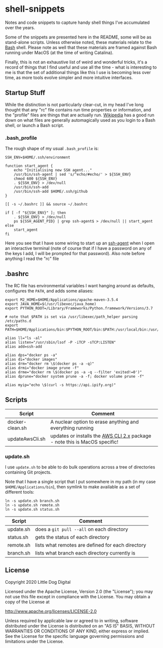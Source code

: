 # shell-snippets
Notes and code snippets to capture handy shell things I've accumulated over the years.

Some of the snippets are presented here in the README, some will be as stand-alone scripts. Unless otherwise noted, these materials relate to the [Bash](https://www.gnu.org/software/bash/) shell. Please note as well that these materials are framed against Bash running under MacOS (at the time of writing Catalina).

Finally, this is not an exhaustive list of weird and wonderful tricks, it's a record of things that I find useful and use all the time - what is interesting to me is that the set of additional things like this I use is becoming less over time, as more tools evolve simpler and more intuitive interfaces.

## Startup Stuff

While the distinction is not particularly clear-cut, in my head I've long thought that any "rc" file contains run time properties or information, and the "profile" files are things that are actually run. [Wikipedia](https://en.wikipedia.org/wiki/Bash_%28Unix_shell%29) has a good run down on what files are generally automagically used as you login to a Bash shell, or launch
a Bash script.

### .bash_profile

The rough shape of my usual `.bash_profile` is:

```
SSH_ENV=$HOME/.ssh/environment

function start_agent {
    echo "Initialising new SSH agent..."
    /usr/bin/ssh-agent | sed 's/^echo/#echo/' > ${SSH_ENV}
    chmod 600 ${SSH_ENV}
    . ${SSH_ENV} > /dev/null
    /usr/bin/ssh-add
    /usr/bin/ssh-add $HOME/.ssh/github
}

[[ -s ~/.bashrc ]] && source ~/.bashrc

if [ -f "${SSH_ENV}" ]; then
    . ${SSH_ENV} > /dev/null
    ps ${SSH_AGENT_PID} | grep ssh-agent$ > /dev/null || start_agent
else
    start_agent
fi
```

Here you see that I have some wiring to start up an [ssh-agent](https://www.ssh.com/ssh/agent) when I open an interactive terminal (note of course that if I have a password on any of the keys I add, I will be prompted for that password). Also note before anything I read the "rc" file

## .bashrc

The RC file has environmental variables I want hanging around as defaults, configures the `PATH`, and adds some aliases:

```
export M2_HOME=$HOME/Applications/apache-maven-3.5.4
export JAVA_HOME=$(/usr/libexec/java_home)
export PYTHON_ROOT=/Library/Frameworks/Python.framework/Versions/3.7

# note that $PATH is set via /usr/libexec/path_helper parsing /etc/paths.d
export PATH=$HOME/Applications/bin:$PYTHON_ROOT/bin:$PATH:/usr/local/bin:/usr/local/sbin:$HOME/Applications/terraform:$JAVA_HOME/bin:$M2_HOME/bin

alias ll="ls -al"
alias listen="/usr/sbin/lsof -P -iTCP -sTCP:LISTEN"
alias add=ssh-add

alias dps="docker ps -a"
alias di="docker images"
alias drm="docker rm \$(docker ps -a -q)"
alias drmi="docker image prune -f"
alias drme="docker rm \$(docker ps -a -q --filter 'exited!=0')"
alias dprune="docker system prune -a -f; docker volume prune -f"

alias myip="echo \$(curl -s https://api.ipify.org)"
```

## Scripts

| Script | Comment |
| ------ | -------- |
| docker-clean.sh | A nuclear option to erase anything and everything running |
| updateAwsCli.sh | updates or installs the [AWS CLI 2.x](https://docs.aws.amazon.com/cli/latest/userguide/install-cliv2-mac.html) package - note this is MacOS specific! |

### update.sh

I use `update.sh` to be able to do bulk operations across a tree of directories containing Git projects.

Note that I have a single script that I put somewhere in my path (in my case `$HOME/Applications/bin`), then symlink to make available as a set of different tools:

```
ln -s update.sh branch.sh
ln -s update.sh remote.sh
ln -s update.sh status.sh
```

| Script | Comment |
| ------ | ------- |
| update.sh | does a `git pull --all` on each directory |
| status.sh | gets the status of each directory |
| remote.sh | lists what remotes are defined for each directory |
| branch.sh | lists what branch each directory currently is |

## License
Copyright 2020 Little Dog Digital

Licensed under the Apache License, Version 2.0 (the "License"); you may not use this file except in compliance with the License. You may obtain a copy of the License at

   http://www.apache.org/licenses/LICENSE-2.0

Unless required by applicable law or agreed to in writing, software distributed under the License is distributed on an "AS IS" BASIS, WITHOUT WARRANTIES OR CONDITIONS OF ANY KIND, either express or implied. See the License for the specific language governing permissions and limitations under the License.
